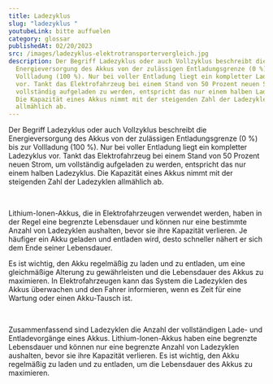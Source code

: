 ```yaml
---
title: Ladezyklus
slug: "ladezyklus "
youtubeLink: bitte auffuelen
category: glossar
publishedAt: 02/20/2023
src: /images/ladezyklus-elektrotransportervergleich.jpg
description: Der Begriff Ladezyklus oder auch Vollzyklus beschreibt die
  Energieversorgung des Akkus von der zulässigen Entladungsgrenze (0 %) bis zur
  Vollladung (100 %). Nur bei voller Entladung liegt ein kompletter Ladezyklus
  vor. Tankt das Elektrofahrzeug bei einem Stand von 50 Prozent neuen Strom, um
  vollständig aufgeladen zu werden, entspricht das nur einem halben Ladezyklus.
  Die Kapazität eines Akkus nimmt mit der steigenden Zahl der Ladezyklen
  allmählich ab.
---
```

Der Begriff Ladezyklus oder auch Vollzyklus beschreibt die Energieversorgung des Akkus von der zulässigen Entladungsgrenze (0 %) bis zur Vollladung (100 %). Nur bei voller Entladung liegt ein kompletter Ladezyklus vor. Tankt das Elektrofahrzeug bei einem Stand von 50 Prozent neuen Strom, um vollständig aufgeladen zu werden, entspricht das nur einem halben Ladezyklus. Die Kapazität eines Akkus nimmt mit der steigenden Zahl der Ladezyklen allmählich ab. 

<br />

Lithium-Ionen-Akkus, die in Elektrofahrzeugen verwendet werden, haben in der Regel eine begrenzte Lebensdauer und können nur eine bestimmte Anzahl von Ladezyklen aushalten, bevor sie ihre Kapazität verlieren. Je häufiger ein Akku geladen und entladen wird, desto schneller nähert er sich dem Ende seiner Lebensdauer.

Es ist wichtig, den Akku regelmäßig zu laden und zu entladen, um eine gleichmäßige Alterung zu gewährleisten und die Lebensdauer des Akkus zu maximieren. In Elektrofahrzeugen kann das System die Ladezyklen des Akkus überwachen und den Fahrer informieren, wenn es Zeit für eine Wartung oder einen Akku-Tausch ist.

<br />

Zusammenfassend sind Ladezyklen die Anzahl der vollständigen Lade- und Entladevorgänge eines Akkus. Lithium-Ionen-Akkus haben eine begrenzte Lebensdauer und können nur eine begrenzte Anzahl von Ladezyklen aushalten, bevor sie ihre Kapazität verlieren. Es ist wichtig, den Akku regelmäßig zu laden und zu entladen, um die Lebensdauer des Akkus zu maximieren.